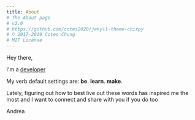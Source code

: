 ```yaml
---
title: About
# The About page
# v2.0
# https://github.com/cotes2020/jekyll-theme-chirpy
# © 2017-2019 Cotes Chung
# MIT License
---
```


Hey there,

I'm a <a href="https://andrealopez.dev/" target="_blank">developer</a>

My verb default settings are: <b>be</b>. <b>learn</b>. <b>make</b>.

Lately, figuring out how to best live out these words has inspired me the most and I want to connect and share with you if you do too

Andrea
